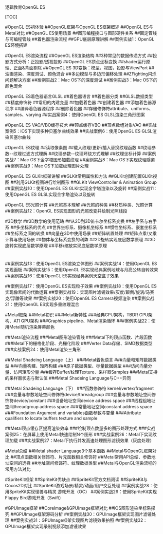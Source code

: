 逻辑教育OpenGL ES

[TOC]

#OpenGL ES初体验
##OpenGL框架与OpenGL ES框架概述
##OpenGL ES与Metal对比
##OpenGL ES使用场景
##图形编程接口与图形硬件关系
##固定管线与可编程管线
##着色器渲染流程
##GPU底层原理讲解
##案例实战1：OpenGL ES环境搭建

#OpenGL ES渲染流程
##OpenGL ES渲染结构
##3种常见的数据传递方式
##投影方式分析：正投影/透视投影
##OpenGL ES顶点坐标变换
##shader运行原理、正面&背面剔除
##OpenGL ES 3D变换：模型，视图，投影与ViewPort
##油画渲染、深度测试、颜色混合
##多边模型与多边形偏移处理
##ZFighting闪烁问题解决方案
##案例实战2：Mac OS下的深度测试
##案例实战3：Mac OS下的颜色混合

#OpenGL ES着色器语言GLSL
##着色器语言
##着色器分类
##GLSL数据类型
##精度修饰符
##常用的内建变量
##加载着色器
##创建着色器
##添加着色器源程序
##编译着色器源程序
##删除着色器
##存储修饰符attribute、uniforms、samples、varying
##实战案例4：使用OpenGL ES GLSL渲染三角形图案

#OpenGL ES VAO/VBO缓存技术
##顶点缓存VBO
##顶点数组对象VAO
##实战案例5：iOS下实现多种贝塞尔曲线效果
##实战案例6：使用OpenGL ES GLSL渲染贝塞尔曲线

#OpenGL ES纹理
##读取像素图
##载入纹理/更新/插入替换纹理函数
##纹理参数--纹理过滤方式理解
##纹理参数--纹理环绕方式理解
##纹理坐标计算
##案例实战7：Mac OS下金字塔图形加载纹理
##案例实战8：Mac OS下实现纹理隧道
##案例实战9：Mac OS下加载纹理图片处理

#OpenGL ES GLKit框架讲解
##GLKit常用属性和方法
##GLKit创建配置GLKit视图
##利用GLKit视图进行绘制图形
##GLKit ViewController & Animation Group
##案例实战10：使用OpenGL ES GLKit实现金字塔渲染以及旋转
##案例实战11：使用OpenGL ES GLSL实现金字塔渲染以及旋转

#OpenGL ES光照计算
##光照基本理解
##光照的种类
##材质种类、光照计算
##案例实战12：OpenGL ES实现图形的光照改变并绘制光照线段

#3D数学
##3D数学的使用范畴
##从2D到3D笛卡尔坐标系变换
##左手系与右手系
##多坐标系的优点
##世界坐标系、摄像机坐标系
##惯性坐标系、嵌套坐标系
##坐标系之间的转换
##向量在3D中使用场景
##矩阵转置处理
##矩阵点乘/叉乘计算与使用场景
##物体与坐标系变换的利弊
##2D旋转实现底层数学原理
##3D旋转实现底层数学原理
##平移/缩放实现底层数学原理


#
##案例实战13：使用OpenGL ES渲染立体图形
##案例实战14：使用OpenGL ES实现画板
##案例实战15：使用OpenGL ES实现经典案例地球与月亮公转自转效果
##案例实战16：使用OpenGL ES实现经典案例天空盒子效果

##案例实战17：使用OpenGL ES实现粒子效果
##案例实战18：使用OpenGL ES实现像素间的代数运算
##案例实战19：实现图片滤镜效果/灰度/颠倒/旋涡/马赛克/浮雕等效果
##案例实战20：使用OpenGL ES Camera视频渲染
##案例实战21：使用OpenGL ES实现多重纹理混合


#Metal框架
##Metal初识
###Metal新特性
###经典GPU架构，TBDR GPU架构、A11 GPU架构
###Graphics pipeline、Metal渲染循环
###案例实战22：使用Metal随机渲染屏幕颜色

##Metal渲染流程
###Metal图形渲染管线
###Metal下的顶点函数、片段函数
###Metal下的栅格化阶段、光栅化阶段
###Verter Data存储、SIMD数据类型
###实战案例24：使用Metal渲染三角形

##Metal Shadeing Language（上）
###Metal着色语言
###向量和矩阵数据类型
###向量构建、矩阵构建
###原子数据类型、标量数据类型
###访问向量分量、访问矩形分量
###缓存Buffer/纹理Texture、采样器Samples
###Metal支持的采样器状态与默认值
###Metal Shadeing Language与C++异同

##Metal Shadeing Language（下）
###函数修饰符 kernel/vertex/fragment
###变量与参数地址空间修饰符device/threadgroup
###变量与参数地址空间修饰符device/constant
###设备地址空间device address space
###线程组地址空间threadgroup address space
###常量地址空间constant address space
###Foundation Argument and variables函数参数与变量
###Attribute qualifiers to locate buffers texture and sample


##Metal顶点缓存区提高渲染效率
###绘制顶点数量多的图形处理方式
###实战案例25：在屏幕上使用Metal快速绘制N个图形
###实战案例26：Metal下实现纹理加载
###实战案例27：Metal下执行并发高速处理图形滤镜效果（灰度处理）


#Metal总结
##Metal shader Language3个基本函数
##Metal与OpenGL框架对比
##顶点函数相关修饰符、片元函数相关修饰符
##Metal常用API总结、参数地址空间的选择
##地址空间修饰符、纹理数据类型
##Metal与OpenGL渲染流程的常用方法对比



#SpriteKit框架
##SpriteKit优缺点
##SpriteKit官方文档阅读
##SpriteKit与Cocos2D对比
##SpriteKit游戏场景/精灵/动画/用户交互处理
##案例实战28：使用SpriteKit实现怪兽与精灵 游戏开发（OC）
##案例实战29：使用SpriteKit实现Flappy Bird游戏开发（Swift）


#GPUImage框架
##CoreImage&GPUImage框架对比
##iOS图形渲染坐标系探究
##GPUImage框架源码分析
##案例实战30：GPUImage框架实现图片滤镜处理
##案例实战31：GPUImage框架实现图片滤镜效果拍照
##案例实战32：GPUImage框架实现录制视频添加滤镜效果

















